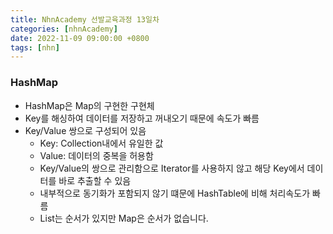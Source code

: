 ```yaml
---
title: NhnAcademy 선발교육과정 13일차
categories: [nhnAcademy]
date: 2022-11-09 09:00:00 +0800
tags: [nhn]
---
```


### HashMap
- HashMap은 Map의 구현한 구현체
- Key를 해싱하여 데이터를 저장하고 꺼내오기 때문에 속도가 빠름
- Key/Value 쌍으로 구성되어 있음
  - Key: Collection내에서 유일한 값
  - Value: 데이터의 중복을 허용함
  - Key/Value의 쌍으로 관리함으로 Iterator를 사용하지 않고 해당 Key에서 데이터를 바로 추출할 수 있음
  - 내부적으로 동기화가 포함되지 않기 떄문에 HashTable에 비해 처리속도가 빠름
  - List는 순서가 있지만 Map은 순서가 없습니다.
